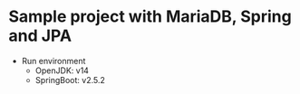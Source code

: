 # Sample project with MariaDB, Spring and JPA

- Run environment
  - OpenJDK: v14
  - SpringBoot: v2.5.2
  
